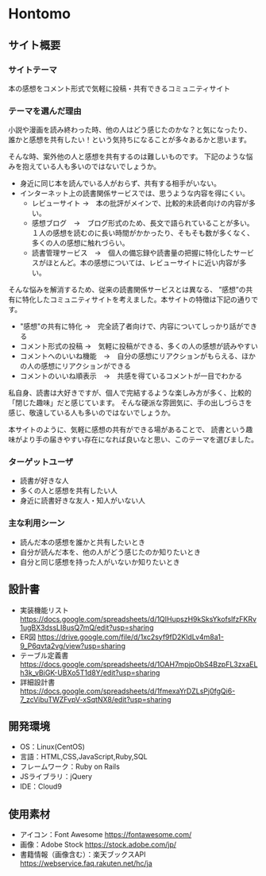# Hontomo

## サイト概要
### サイトテーマ
本の感想をコメント形式で気軽に投稿・共有できるコミュニティサイト

### テーマを選んだ理由
小説や漫画を読み終わった時、他の人はどう感じたのかな？と気になったり、
誰かと感想を共有したい！という気持ちになることが多々あるかと思います。

そんな時、案外他の人と感想を共有するのは難しいものです。
下記のような悩みを抱えている人も多いのではないでしょうか。

- 身近に同じ本を読んでいる人がおらず、共有する相手がいない。
- インターネット上の読書関係サービスでは、思うような内容を得にくい。
    - レビューサイト →　本の批評がメインで、比較的未読者向けの内容が多い。
    - 感想ブログ　→　ブログ形式のため、長文で語られていることが多い。１人の感想を読むのに長い時間がかかったり、そもそも数が多くなく、多くの人の感想に触れづらい。
    - 読書管理サービス　→　個人の備忘録や読書量の把握に特化したサービスがほとんど。本の感想については、レビューサイトに近い内容が多い。


そんな悩みを解消するため、従来の読書関係サービスとは異なる、
”感想”の共有に特化したコミュニティサイトを考えました。本サイトの特徴は下記の通りです。

- "感想"の共有に特化 →　完全読了者向けで、内容についてしっかり話ができる
- コメント形式の投稿 →　気軽に投稿ができる、多くの人の感想が読みやすい
- コメントへのいいね機能　→　自分の感想にリアクションがもらえる、ほかの人の感想にリアクションができる
- コメントのいいね順表示　→　共感を得ているコメントが一目でわかる


私自身、読書は大好きですが、個人で完結するような楽しみ方が多く、比較的「閉じた趣味」だと感じています。
そんな硬派な雰囲気に、手の出しづらさを感じ、敬遠している人も多いのではないでしょうか。

本サイトのように、気軽に感想の共有ができる場があることで、
読書という趣味がより手の届きやすい存在になれば良いなと思い、このテーマを選びました。


### ターゲットユーザ
- 読書が好きな人
- 多くの人と感想を共有したい人
- 身近に読書好きな友人・知人がいない人

### 主な利用シーン
- 読んだ本の感想を誰かと共有したいとき
- 自分が読んだ本を、他の人がどう感じたのか知りたいとき
- 自分と同じ感想を持った人がいないか知りたいとき

## 設計書
- 実装機能リスト
  https://docs.google.com/spreadsheets/d/1QIHupszH9kSksYkofslfzFKRv1ugBX3dssLI8usQ7mQ/edit?usp=sharing
- ER図
  https://drive.google.com/file/d/1xc2syf9fD2KldLv4m8a1-9_P6qvta2vg/view?usp=sharing
- テーブル定義書
  https://docs.google.com/spreadsheets/d/1OAH7mpjpObS4BzpFL3zxaELh3k_vBiGK-UBXo5T1d8Y/edit?usp=sharing
- 詳細設計書
  https://docs.google.com/spreadsheets/d/1fmexaYrDZLsPj0fgQi6-7_zcVibuTWZFvpV-xSqtNX8/edit?usp=sharing

## 開発環境
- OS：Linux(CentOS)
- 言語：HTML,CSS,JavaScript,Ruby,SQL
- フレームワーク：Ruby on Rails
- JSライブラリ：jQuery
- IDE：Cloud9

## 使用素材
- アイコン：Font Awesome
  https://fontawesome.com/
- 画像：Adobe Stock
  https://stock.adobe.com/jp/
- 書籍情報（画像含む）：楽天ブックスAPI
  https://webservice.faq.rakuten.net/hc/ja